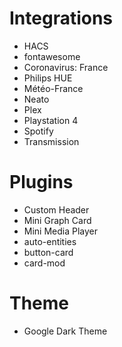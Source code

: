 # Integrations
- HACS
- fontawesome
- Coronavirus: France
- Philips HUE
- Météo-France
- Neato
- Plex
- Playstation 4
- Spotify
- Transmission

# Plugins
- Custom Header
- Mini Graph Card
- Mini Media Player
- auto-entities
- button-card
- card-mod

# Theme
- Google Dark Theme

